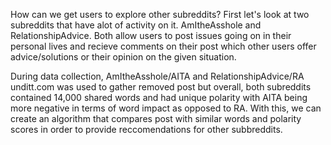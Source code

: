 How can we get users to explore other subreddits?
First let's look at two subreddits that have alot of
activity on it. AmItheAsshole and RelationshipAdvice.
Both allow users to post issues going on in their personal lives
and recieve comments on their post which other users offer
advice/solutions or their opinion on the given situation.

During data collection, AmItheAsshole/AITA and RelationshipAdvice/RA unditt.com was used to gather removed 
post but overall, both subreddits contained 14,000 shared words and had unique polarity with AITA being more negative
in terms of word impact as opposed to RA. With this, we can
create an algorithm that compares post with similar words and 
polarity scores in order to provide reccomendations for other subbreddits.